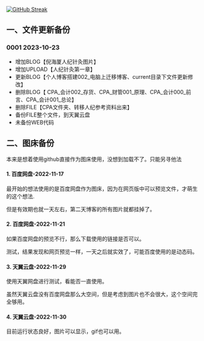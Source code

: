 [![GitHub Streak](https://streak-stats.demolab.com/?user=linuxdeepin007&currStreakNum=2FD3EB&fire=pink&sideLabels=F00&date_format=[Y.]n.j)](https://git.io/streak-stats)



## 一、文件更新备份
### 0001 2023-10-23
- 增加BLOG【倪海厦人纪针灸图片】
- 增加UPLOAD【人纪针灸第一章】
- 更新BLOG【个人博客搭建002_电脑上迁移博客、current目录下文件更新修改】
- 删除BLOG【 CPA_会计002_存货、CPA_财管001_原理、CPA_会计000_前言、CPA_会计001_总论】
- 删除FILE【CPA文件夹、转移人纪参考资料出来】
- 备份FILE整个文件，到天翼云盘
- 未备份WEB代码

## 二、图床备份
本来是想着使用github直接作为图床使用，没想到加载不了。只能另寻他法

####  1. 百度网盘-2022-11-17
最开始的想法使用的是百度网盘作为图床，因为在网页版中可以预览文件，才萌生的这个想法.

但是有效期也就一天左右，第二天博客的所有图片就都挂掉了。

####  2. 百度网盘-2022-11-21
如果百度网盘的预览不行，那么下载使用的链接是否可以。

测试，结果发现和网页预览一样，一天之后就实效了，可能百度使用的是动态码。

####  3. 天翼云盘-2022-11-29
使用天翼网盘进行测试，看能否一直使用。

虽然天翼云盘没有百度网盘那么大空间，但是考虑到图片也不会很大，这个空间完全够用。

####  4. 天翼云盘-2022-11-30
目前运行状态良好，图片可以显示，gif也可以用。
